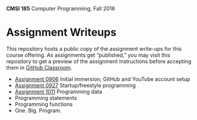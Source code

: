 **CMSI 185** Computer Programming, Fall 2016

# Assignment Writeups
This repository hosts a public copy of the assignment write-ups for this course offering. As assignments get “published,” you may visit this repository to get a preview of the assignment instructions before accepting them in [GitHub Classroom](https://classroom.github.com).

- [Assignment 0906](http://myweb.lmu.edu/dondi/fall2016/cmsi185/cmsi185-fall2016-hw0906.pdf) Initial immersion; GitHub and YouTube account setup
- [Assignment 0927](https://github.com/lmu-cmsi185-fall2016/assignments/blob/master/startup-freestyle-programming.md) Startup/freestyle programming
- [Assignment 1011](https://github.com/lmu-cmsi185-fall2016/assignments/blob/master/programming-data.md) Programming data
- Programming statements
- Programming functions
- One. Big. Program.
